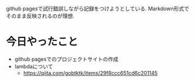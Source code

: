 github pagesで試行錯誤しながら記録をつけようとしている. Markdown形式でそのまま反映されるのが理想.

# 今日やったこと
- github pagesでのプロジェクトサイトの作成
- lambdaについて
	- https://qiita.com/gobtktk/items/29f8ccc651cd6c201145


